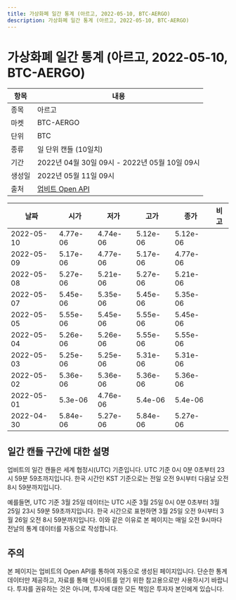 ```yaml
---
title: 가상화폐 일간 통계 (아르고, 2022-05-10, BTC-AERGO)
description: 가상화폐 일간 통계 (아르고, 2022-05-10, BTC-AERGO)
---
```



가상화폐 일간 통계 (아르고, 2022-05-10, BTC-AERGO)
===

|항목|내용|
|--|--|
|종목|아르고|
|마켓|BTC-AERGO|
|단위|BTC|
|종류|일 단위 캔들 (10일치)|
|기간|2022년 04월 30일 09시 - 2022년 05월 10일 09시|
|생성일|2022년 05월 11일 09시|
|출처|[업비트 Open API](https://docs.upbit.com)|


|날짜|시가|저가|고가|종가|비고|
|--|--|--|--|--|--|
|2022-05-10|4.77e-06|4.74e-06|5.12e-06|5.12e-06|    |
|2022-05-09|5.17e-06|4.77e-06|5.17e-06|4.77e-06|    |
|2022-05-08|5.27e-06|5.21e-06|5.27e-06|5.21e-06|    |
|2022-05-07|5.45e-06|5.35e-06|5.45e-06|5.35e-06|    |
|2022-05-05|5.55e-06|5.45e-06|5.55e-06|5.45e-06|    |
|2022-05-04|5.26e-06|5.26e-06|5.55e-06|5.55e-06|    |
|2022-05-03|5.25e-06|5.25e-06|5.31e-06|5.31e-06|    |
|2022-05-02|5.36e-06|5.36e-06|5.36e-06|5.36e-06|    |
|2022-05-01|5.3e-06|4.76e-06|5.4e-06|5.4e-06|    |
|2022-04-30|5.84e-06|5.27e-06|5.84e-06|5.27e-06|    |


일간 캔들 구간에 대한 설명
---


업비트의 일간 캔들은 세계 협정시(UTC) 기준입니다. 
UTC 기준 0시 0분 0초부터 23시 59분 59초까지입니다. 
한국 시간인 KST 기준으로는 전일 오전 9시부터 다음날 오전 8시 59분까지입니다. 


예를들면, UTC 기준 3월 25일 데이터는 UTC 시준 3월 25일 0시 0분 0초부터 3월 25일 23시 59분 59초까지입니다. 
한국 시간으로 표현하면 3월 25일 오전 9시부터 3월 26일 오전 8시 59분까지입니다. 
이와 같은 이유로 본 페이지는 매일 오전 9시마다 전날의 통계 데이터를 자동으로 작성합니다. 


주의
---


본 페이지는 업비트의 Open API를 통하여 자동으로 생성된 페이지입니다. 
단순한 통계 데이터만 제공하고, 자료를 통해 인사이트를 얻기 위한 참고용으로만 사용하시기 바랍니다. 
투자를 권유하는 것은 아니며, 투자에 대한 모든 책임은 투자자 본인에게 있습니다. 
